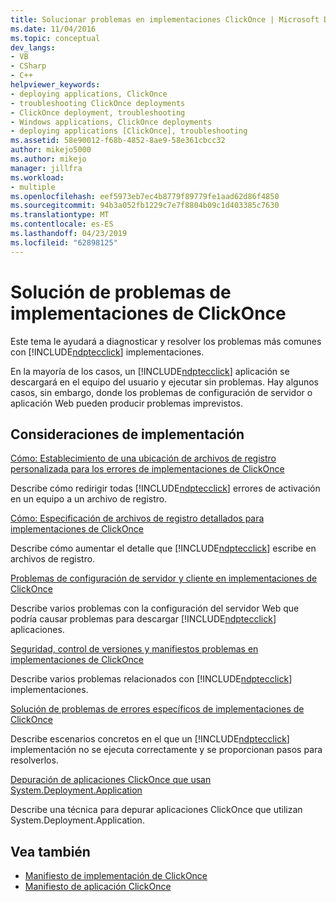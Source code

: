 ```yaml
---
title: Solucionar problemas en implementaciones ClickOnce | Microsoft Docs
ms.date: 11/04/2016
ms.topic: conceptual
dev_langs:
- VB
- CSharp
- C++
helpviewer_keywords:
- deploying applications, ClickOnce
- troubleshooting ClickOnce deployments
- ClickOnce deployment, troubleshooting
- Windows applications, ClickOnce deployments
- deploying applications [ClickOnce], troubleshooting
ms.assetid: 58e90012-f68b-4852-8ae9-58e361cbcc32
author: mikejo5000
ms.author: mikejo
manager: jillfra
ms.workload:
- multiple
ms.openlocfilehash: eef5973eb7ec4b8779f89779fe1aad62d86f4850
ms.sourcegitcommit: 94b3a052fb1229c7e7f8804b09c1d403385c7630
ms.translationtype: MT
ms.contentlocale: es-ES
ms.lasthandoff: 04/23/2019
ms.locfileid: "62898125"
---
```

# <a name="troubleshoot-clickonce-deployments"></a>Solución de problemas de implementaciones de ClickOnce
Este tema le ayudará a diagnosticar y resolver los problemas más comunes con [!INCLUDE[ndptecclick](../deployment/includes/ndptecclick_md.md)] implementaciones.

 En la mayoría de los casos, un [!INCLUDE[ndptecclick](../deployment/includes/ndptecclick_md.md)] aplicación se descargará en el equipo del usuario y ejecutar sin problemas. Hay algunos casos, sin embargo, donde los problemas de configuración de servidor o aplicación Web pueden producir problemas imprevistos.

## <a name="deployment-considerations"></a>Consideraciones de implementación

 [Cómo: Establecimiento de una ubicación de archivos de registro personalizada para los errores de implementaciones de ClickOnce](../deployment/how-to-set-a-custom-log-file-location-for-clickonce-deployment-errors.md)

 Describe cómo redirigir todas [!INCLUDE[ndptecclick](../deployment/includes/ndptecclick_md.md)] errores de activación en un equipo a un archivo de registro.

 [Cómo: Especificación de archivos de registro detallados para implementaciones de ClickOnce](../deployment/how-to-specify-verbose-log-files-for-clickonce-deployments.md)

 Describe cómo aumentar el detalle que [!INCLUDE[ndptecclick](../deployment/includes/ndptecclick_md.md)] escribe en archivos de registro.

 [Problemas de configuración de servidor y cliente en implementaciones de ClickOnce](../deployment/server-and-client-configuration-issues-in-clickonce-deployments.md)

 Describe varios problemas con la configuración del servidor Web que podría causar problemas para descargar [!INCLUDE[ndptecclick](../deployment/includes/ndptecclick_md.md)] aplicaciones.

 [Seguridad, control de versiones y manifiestos problemas en implementaciones de ClickOnce](../deployment/security-versioning-and-manifest-issues-in-clickonce-deployments.md)

 Describe varios problemas relacionados con [!INCLUDE[ndptecclick](../deployment/includes/ndptecclick_md.md)] implementaciones.

 [Solución de problemas de errores específicos de implementaciones de ClickOnce](../deployment/troubleshooting-specific-errors-in-clickonce-deployments.md)

 Describe escenarios concretos en el que un [!INCLUDE[ndptecclick](../deployment/includes/ndptecclick_md.md)] implementación no se ejecuta correctamente y se proporcionan pasos para resolverlos.

 [Depuración de aplicaciones ClickOnce que usan System.Deployment.Application](../deployment/debugging-clickonce-applications-that-use-system-deployment-application.md)

 Describe una técnica para depurar aplicaciones ClickOnce que utilizan System.Deployment.Application.

## <a name="see-also"></a>Vea también

- [Manifiesto de implementación de ClickOnce](../deployment/clickonce-deployment-manifest.md)
- [Manifiesto de aplicación ClickOnce](../deployment/clickonce-application-manifest.md)